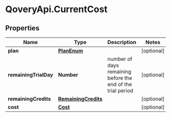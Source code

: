 # QoveryApi.CurrentCost

## Properties

Name | Type | Description | Notes
------------ | ------------- | ------------- | -------------
**plan** | [**PlanEnum**](PlanEnum.md) |  | [optional] 
**remainingTrialDay** | **Number** | number of days remaining before the end of the trial period | [optional] 
**remainingCredits** | [**RemainingCredits**](RemainingCredits.md) |  | [optional] 
**cost** | [**Cost**](Cost.md) |  | [optional] 


